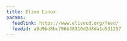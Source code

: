 ```yaml
---
title: Elive Linux
params:
  feedlink: https://www.elivecd.org/feed/
  feedid: a9d9bd8bc706b38310d2d8da1d531257
---
```

